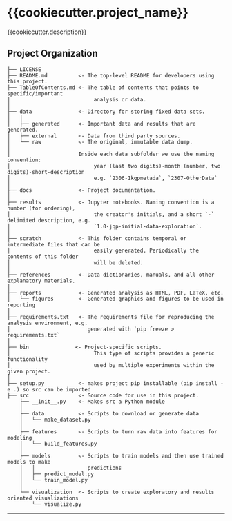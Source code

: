 {{cookiecutter.project_name}}
==============================

{{cookiecutter.description}}

Project Organization
------------

    ├── LICENSE
    ├── README.md          <- The top-level README for developers using this project.
    ├── TableOfContents.md <- The table of contents that points to specific/important
    │                           analysis or data.
    │
    ├── data               <- Directory for storing fixed data sets. 
    │   │
    │   ├── generated      <- Important data and results that are generated.
    │   ├── external       <- Data from third party sources.
    │   └── raw            <- The original, immutable data dump.
    │
    │                      Inside each data subfolder we use the naming convention:
    │                           year (last two digits)-month (number, two digits)-short-description
    │                           e.g. `2306-1kgpmetada`, `2307-OtherData`
    │
    ├── docs               <- Project documentation.
    │
    ├── results            <- Jupyter notebooks. Naming convention is a number (for ordering),
    │                           the creator's initials, and a short `-` delimited description, e.g.
    │                           `1.0-jqp-initial-data-exploration`.
    │
    ├── scratch            <- This folder contains temporal or intermediate files that can be
    │                           easily generated. Periodically the contents of this folder
    │                           will be deleted.
    │
    ├── references         <- Data dictionaries, manuals, and all other explanatory materials.
    │
    ├── reports            <- Generated analysis as HTML, PDF, LaTeX, etc.
    │   └── figures        <- Generated graphics and figures to be used in reporting
    │
    ├── requirements.txt   <- The requirements file for reproducing the analysis environment, e.g.
    │                         generated with `pip freeze > requirements.txt`
    │
    ├── bin               <- Project-specific scripts.
    │                           This type of scripts provides a generic functionality
    │                           used by multiple experiments within the given project.
    │
    ├── setup.py           <- makes project pip installable (pip install -e .) so src can be imported
    ├── src                <- Source code for use in this project.
        ├── __init__.py    <- Makes src a Python module
        │
        ├── data           <- Scripts to download or generate data
        │   └── make_dataset.py
        │
        ├── features       <- Scripts to turn raw data into features for modeling
        │   └── build_features.py
        │
        ├── models         <- Scripts to train models and then use trained models to make
        │   │                 predictions
        │   ├── predict_model.py
        │   └── train_model.py
        │
        └── visualization  <- Scripts to create exploratory and results oriented visualizations
            └── visualize.py
--------
